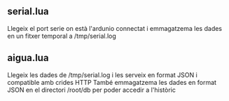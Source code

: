 serial.lua
--

Llegeix el port serie on està l'ardunio connectat i emmagatzema les dades en un fitxer temporal a /tmp/serial.log


aigua.lua
--

Llegeix les dades de /tmp/serial.log i les serveix en format JSON i compatible amb crides HTTP
També emmagatzema les dades en format JSON en el directori /root/db per poder accedir a l'històric

